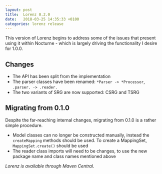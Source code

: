 ```yaml
---
layout: post
title:  Lorenz 0.2.0
date:   2018-03-25 14:35:33 +0100
categories: lorenz release
---
```


This version of Lorenz begins to address some of the issues that present using it within
Nocturne - which is largely driving the functionality I desire for 1.0.0.

## Changes

- The API has been split from the implementation
- The parser classes have been renamed: `*Parser -> *Processor`, `.parser. -> .reader.`
- The two variants of SRG are now supported: CSRG and TSRG

## Migrating from 0.1.0

Despite the far-reaching internal changes, migrating from 0.1.0 is a rather simple procedure.

- Model classes can no longer be constructed manually, instead the `createMapping` methods
  should be used. To create a MappingSet, `MappingSet.create()` should be used
- The reader class imports will need to be changes, to use the new package name and class
  names mentioned above

*Lorenz is available through Maven Central*.
